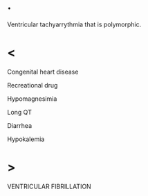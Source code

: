 # .

Ventricular tachyarrythmia that is polymorphic.

# <

Congenital heart disease

Recreational drug

Hypomagnesimia

Long QT

Diarrhea

Hypokalemia

# >

VENTRICULAR FIBRILLATION
